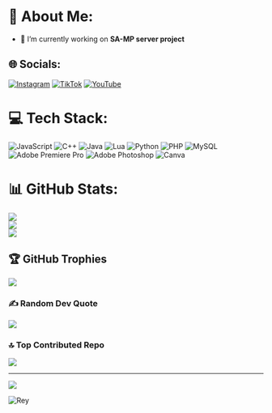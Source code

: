 # 💫 About Me:
- 🔭 I’m currently working on **SA-MP server project**


## 🌐 Socials:
[![Instagram](https://img.shields.io/badge/Instagram-%23E4405F.svg?logo=Instagram&logoColor=white)](https://instagram.com/https://www.instagram.com/reyz0912) [![TikTok](https://img.shields.io/badge/TikTok-%23000000.svg?logo=TikTok&logoColor=white)](https://tiktok.com/@https://www.tiktok.com/@rey.mlg) [![YouTube](https://img.shields.io/badge/YouTube-%23FF0000.svg?logo=YouTube&logoColor=white)](https://youtube.com/@http://www.youtube.com/@ReyGmg1) 

# 💻 Tech Stack:
![JavaScript](https://img.shields.io/badge/javascript-%23323330.svg?style=for-the-badge&logo=javascript&logoColor=%23F7DF1E) ![C++](https://img.shields.io/badge/c++-%2300599C.svg?style=for-the-badge&logo=c%2B%2B&logoColor=white) ![Java](https://img.shields.io/badge/java-%23ED8B00.svg?style=for-the-badge&logo=openjdk&logoColor=white) ![Lua](https://img.shields.io/badge/lua-%232C2D72.svg?style=for-the-badge&logo=lua&logoColor=white) ![Python](https://img.shields.io/badge/python-3670A0?style=for-the-badge&logo=python&logoColor=ffdd54) ![PHP](https://img.shields.io/badge/php-%23777BB4.svg?style=for-the-badge&logo=php&logoColor=white) ![MySQL](https://img.shields.io/badge/mysql-4479A1.svg?style=for-the-badge&logo=mysql&logoColor=white) ![Adobe Premiere Pro](https://img.shields.io/badge/Adobe%20Premiere%20Pro-9999FF.svg?style=for-the-badge&logo=Adobe%20Premiere%20Pro&logoColor=white) ![Adobe Photoshop](https://img.shields.io/badge/adobe%20photoshop-%2331A8FF.svg?style=for-the-badge&logo=adobe%20photoshop&logoColor=white) ![Canva](https://img.shields.io/badge/Canva-%2300C4CC.svg?style=for-the-badge&logo=Canva&logoColor=white)
# 📊 GitHub Stats:
![](https://github-readme-stats.vercel.app/api?username=ReyGmg&theme=radical&hide_border=true&include_all_commits=true&count_private=false)<br/>
![](https://nirzak-streak-stats.vercel.app/?user=ReyGmg&theme=radical&hide_border=true)<br/>
![](https://github-readme-stats.vercel.app/api/top-langs/?username=ReyGmg&theme=radical&hide_border=true&include_all_commits=true&count_private=false&layout=compact)

## 🏆 GitHub Trophies
![](https://github-profile-trophy.vercel.app/?username=ReyGmg&theme=radical&no-frame=false&no-bg=false&margin-w=4)

### ✍️ Random Dev Quote
![](https://quotes-github-readme.vercel.app/api?type=horizontal&theme=radical)

### 🔝 Top Contributed Repo
![](https://github-contributor-stats.vercel.app/api?username=ReyGmg&limit=5&theme=blue-green&combine_all_yearly_contributions=true)

---
[![](https://visitcount.itsvg.in/api?id=ReyGmg&icon=0&color=0)](https://visitcount.itsvg.in)

![Rey](https://media2.giphy.com/media/v1.Y2lkPTc5MGI3NjExcDg3dGxnOHE3cWM4bXpiYmpuZnU5cXlleHFzMXljcnk5ZWc1ZHNmaCZlcD12MV9pbnRlcm5hbF9naWZfYnlfaWQmY3Q9Zw/3o7TKKImRT3NiD8IM0/giphy.gif)


<!-- Proudly created with GPRM ( https://gprm.itsvg.in ) -->
